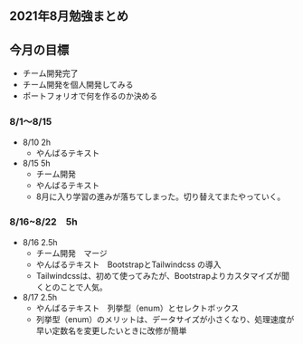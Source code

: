 ## 2021年8月勉強まとめ

## 今月の目標

- チーム開発完了
- チーム開発を個人開発してみる
- ポートフォリオで何を作るのか決める

### 8/1〜8/15

- 8/10 2h
  - やんばるテキスト
- 8/15 5h
  - チーム開発
  - やんばるテキスト
  - 8月に入り学習の進みが落ちてしまった。切り替えてまたやっていく。

### 8/16~8/22　5h

- 8/16 2.5h
  - チーム開発　マージ
  - やんばるテキスト　BootstrapとTailwindcss の導入
  - Tailwindcssは、初めて使ってみたが、Bootstrapよりカスタマイズが聞くとのことで人気。
- 8/17 2.5h
  - やんばるテキスト　列挙型（enum）とセレクトボックス
  - 列挙型（enum）のメリットは、データサイズが小さくなり、処理速度が早い定数名を変更したいときに改修が簡単
  
